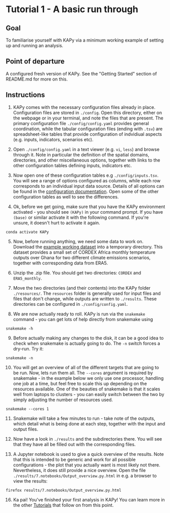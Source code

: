 # Tutorial 1 - A basic run through

## Goal

To familiarise yourself with KAPy via a minimum working example of setting up and running an analysis.

## Point of departure

A configured fresh version of KAPy. See the "Getting Started" section of README.md for more on this.

## Instructions

1. KAPy comes with the necessary configuration files already in place. Configuration files are stored in `./config`. Open this directory, either on the webpage or in your terminal, and note the files that are present. The primary configuration file `./config/config.yaml` provides general coordination, while the tabular configuration files (ending with `.tsv`) are spreadsheet-like tables that provide configuration of indvidiual aspects (e.g. inputs, indicators, scenarios etc).
  
2. Open `./config/config.yaml` in a text viewer (e.g. `vi`, `less`) and browse through it. Note in particular the definition of the spatial domains, directories, and other miscellaneous options, together with links to the other configuration tables defining inputs, indicators etc.

3. Now open one of these configuration tables e.g `./config/inputs.tsv`. You will see a range of options configured as columns, while each row corresponds to an individual input data source. Details of all options can be found in the [configuration documentation](./docs/Configuration.md). Open some of the other configuration tables as well to see the differences.

4. Ok, before we get going, make sure that you have the KAPy environment activated - you should see `(KAPy)` in your command prompt. If you have `(base)` or similar activate it with the following command. If you're unsure, it doesn't hurt to activate it again.

```
conda activate KAPy
```

5. Now, before running anything, we need some data to work on. Download the [example working dataset](https://download.dmi.dk/Research_Projects/KAPy/tas_example_dataset.zip) into a temporary directory. This dataset provides a small set of CORDEX Africa monthly temperature outputs over Ghana for two different climate emissions scenarios, together with corresponding data from ERA5.

6. Unzip the .zip file. You should get two directories: `CORDEX` and `ERA5_monthly`.

7. Move the two directories (and their contents) into the KAPy folder `./resources/`. The `resources` folder is generally used for input files and files that don't change, while outputs are written to `./results`. These directories can be configured in `./config/config.yaml`. 

8. We are now actually ready to roll. KAPy is run via the `snakemake` command - you can get lots of help directly from snakemake using

```
snakemake -h
```

9. Before actually making any changes to the disk, it can be a good idea to check when snakemake is actually going to do. The `-n` switch forces a dry-run. Try it:

```
snakemake -n
```
10. You will get an overview of all of the different targets that are going to be run. Now, lets run them all. The `--cores` argument is required by snakemake - in the example below we only use one processor, handling one job at a time, but feel free to scale this up depending on the resources available. One of the beauties of snakemake is that it scales well from laptops to clusters - you can easily switch between the two by simply adjusting the number of resources used.
```
snakemake --cores 1
```

11. Snakemake will take a few minutes to run - take note of the outputs, which detail what is being done at each step, together with the input and output files.

12. Now have a look in `./results` and the subdirectories there. You will see that they have all be filled out with the corresponding files.

13. A Jupyter notebook is used to give a quick overview of the results. Note that this is intended to be generic and work for all possible configurations - the plot that you actually want is most likely not there. Nevertheless, it does still provide a nice overview. Open the file `./results/7.notebooks/Output_overview.py.html` in e.g. a browser to view the results:

```
firefox results/7.notebooks/Output_overview.py.html 
```

16. Ka pai! You've finished your first analysis in KAPy! You can learn more in the other [Tutorials](README.md) that follow on from this point.
